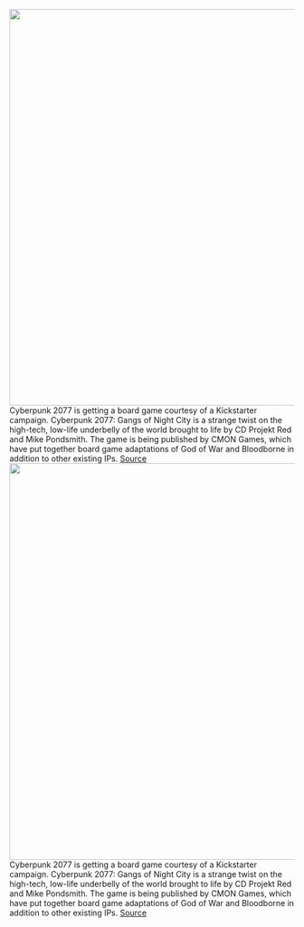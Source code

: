 <img src='https://cdn.vox-cdn.com/thumbor/NiRASaDOEp3vpGxZnv7qB7QUSpE=/0x0:680x926/1200x800/filters:focal(300x98:408x206)/cdn.vox-cdn.com/uploads/chorus_image/image/71013571/Cyberpunk_2077_Gangs_of_Night_City.0.jpg' width='700px' /><br/>
Cyberpunk 2077 is getting a board game courtesy of a Kickstarter campaign. Cyberpunk 2077: Gangs of Night City is a strange twist on the high-tech, low-life underbelly of the world brought to life by CD Projekt Red and Mike Pondsmith. The game is being published by CMON Games, which have put together board game adaptations of God of War and Bloodborne in addition to other existing IPs.
<a href='https://www.theverge.com/2022/6/24/23181868/cyberpunk-2077-gangs-of-night-city-board-game-kickstarter'> Source <a/><img src='https://cdn.vox-cdn.com/thumbor/NiRASaDOEp3vpGxZnv7qB7QUSpE=/0x0:680x926/1200x800/filters:focal(300x98:408x206)/cdn.vox-cdn.com/uploads/chorus_image/image/71013571/Cyberpunk_2077_Gangs_of_Night_City.0.jpg' width='700px' /><br/>
Cyberpunk 2077 is getting a board game courtesy of a Kickstarter campaign. Cyberpunk 2077: Gangs of Night City is a strange twist on the high-tech, low-life underbelly of the world brought to life by CD Projekt Red and Mike Pondsmith. The game is being published by CMON Games, which have put together board game adaptations of God of War and Bloodborne in addition to other existing IPs.
<a href='https://www.theverge.com/2022/6/24/23181868/cyberpunk-2077-gangs-of-night-city-board-game-kickstarter'> Source <a/>